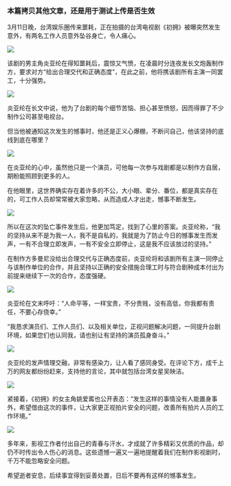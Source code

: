 ###  本篇拷贝其他文章，还是用于测试上传是否生效
3月11日晚，台湾娱乐圈传来噩耗，正在拍摄的台湾电视剧《初拥》被曝突然发生意外，有两名工作人员意外坠谷身亡，令人痛心。

![](https://gitee.com/cjyzwg/img/raw/master/202203122234773.png)

该剧的男主角炎亚纶在得知噩耗后，震惊又气愤，在凌晨时分连夜发长文炮轰制作方，要求对方“给出合理交代和正确态度”，在此之前，他将携该剧所有主演一同罢工，十分强势。

![](https://gitee.com/cjyzwg/img/raw/master/202203122242111.png)



炎亚纶在长文中说，他为了台剧的每个细节苦恼、担心甚至愤怒，因而得罪了不少制作公司甚至电视台。

但当他被通知这次发生的憾事时，他还是正义心爆棚，不断问自己，他该坚持的底线到底在哪里？

![](https://gitee.com/cjyzwg/img/raw/master/202203122243468.png)



在炎亚纶的心中，虽然他只是一个演员，可他每一次参与戏剧都是以制作方自居，期盼能照顾到更多的人。

在他眼里，这世界确实存在着许多的不公，大小眼、辈分、番位，都是真实存在的，可工作人员却常常被大家忽略，从而造成人才出走，憾事不断发生。

![](https://gitee.com/cjyzwg/img/raw/master/202203122237869.png)

所以在这次的坠亡事件发生后，他更加笃定，找到了心里的答案。炎亚纶称，“我的坚持从来不是为我一人，我不是自私的，我就是为了防止今日的憾事发生而发声，一有不合理立即发声，一有不安全立即停止，这是我不应该放过的坚持。”

在制作方多曼尼没给出合理交代与正确态度前，炎亚纶将和该剧所有主演一同停止与该制作单位的合作，并且坚持以正确的安全措施合理工时与符合剧种成本付出为前提来继续下一次的合作，态度强硬。

![](https://gitee.com/cjyzwg/img/raw/master/202203122237440.png)


炎亚纶在文末呼吁：“人命平等，一样宝贵，不分贵贱，没有高低，你我都有责任，不要心存侥幸。”

“我恳求演员们、工作人员们、以及相关单位，正视问题解决问题，一同提升台剧环境，如果您们也认同我，请也别让有坚持的演员孤身奋斗。”

![](https://gitee.com/cjyzwg/img/raw/master/202203122238581.png)

炎亚纶的发声情理交融，非常有感染力，让人看了感同身受。在评论下方，成千上万的网友都纷纷赶来，支持他的言论，其中就包括台湾女星吴映洁。

![](https://gitee.com/cjyzwg/img/raw/master/202203122239038.png)

紧接着，《初拥》的女主角姚爱寗也公开表态：“发生这样的事情没有人能置身事外，希望借由这次的事件，让大家更正视拍片安全的问题，改善所有拍片人员的工作环境。”

![](https://gitee.com/cjyzwg/img/raw/master/202203122244210.png)

多年来，影视工作者付出自己的青春与汗水，才成就了许多精彩又优质的作品，却仍不时传出令人伤心的消息。这些遗憾一遍又一遍地提醒着我们在制作影视剧时，千万不能忽略安全问题。

希望逝者安息，后续事宜得到妥善处置，日后不要再有这样的憾事发生。